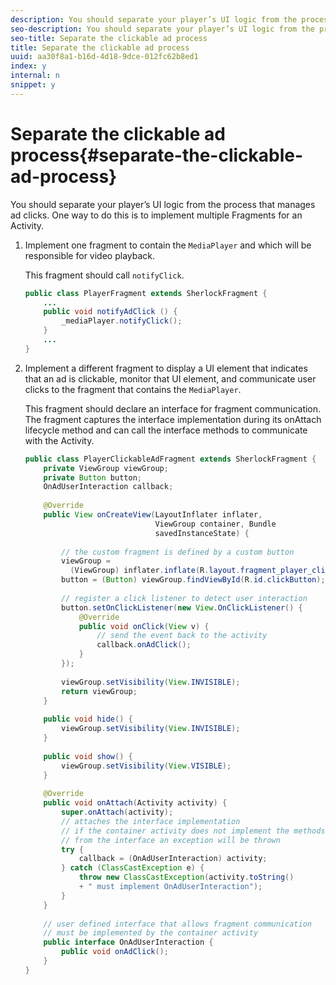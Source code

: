 ```yaml
---
description: You should separate your player’s UI logic from the process that manages ad clicks. One way to do this is to implement multiple Fragments for an Activity.
seo-description: You should separate your player’s UI logic from the process that manages ad clicks. One way to do this is to implement multiple Fragments for an Activity.
seo-title: Separate the clickable ad process
title: Separate the clickable ad process
uuid: aa30f8a1-b16d-4d18-9dce-012fc62b8ed1
index: y
internal: n
snippet: y
---
```


# Separate the clickable ad process{#separate-the-clickable-ad-process}

You should separate your player’s UI logic from the process that manages ad clicks. One way to do this is to implement multiple Fragments for an Activity.

1. Implement one fragment to contain the `MediaPlayer` and which will be responsible for video playback.

   This fragment should call `notifyClick`. 

   ```java
   public class PlayerFragment extends SherlockFragment { 
       ... 
       public void notifyAdClick () { 
           _mediaPlayer.notifyClick(); 
       } 
       ... 
   } 
   
   ```

1. Implement a different fragment to display a UI element that indicates that an ad is clickable, monitor that UI element, and communicate user clicks to the fragment that contains the `MediaPlayer`.

   This fragment should declare an interface for fragment communication. The fragment captures the interface implementation during its onAttach lifecycle method and can call the interface methods to communicate with the Activity.

   ```java
   public class PlayerClickableAdFragment extends SherlockFragment { 
       private ViewGroup viewGroup; 
       private Button button; 
       OnAdUserInteraction callback; 
    
       @Override 
       public View onCreateView(LayoutInflater inflater,  
                                ViewGroup container, Bundle 
                                savedInstanceState) { 
    
           // the custom fragment is defined by a custom button 
           viewGroup =  
             (ViewGroup) inflater.inflate(R.layout.fragment_player_clickable_ad, container, false); 
           button = (Button) viewGroup.findViewById(R.id.clickButton); 
    
           // register a click listener to detect user interaction 
           button.setOnClickListener(new View.OnClickListener() { 
               @Override 
               public void onClick(View v) { 
                   // send the event back to the activity 
                   callback.onAdClick(); 
               } 
           }); 
    
           viewGroup.setVisibility(View.INVISIBLE); 
           return viewGroup; 
       } 
    
       public void hide() { 
           viewGroup.setVisibility(View.INVISIBLE); 
       } 
    
       public void show() { 
           viewGroup.setVisibility(View.VISIBLE);  
       } 
    
       @Override 
       public void onAttach(Activity activity) { 
           super.onAttach(activity); 
           // attaches the interface implementation 
           // if the container activity does not implement the methods  
           // from the interface an exception will be thrown 
           try { 
               callback = (OnAdUserInteraction) activity; 
           } catch (ClassCastException e) { 
               throw new ClassCastException(activity.toString() 
               + " must implement OnAdUserInteraction"); 
           }  
       } 
    
       // user defined interface that allows fragment communication 
       // must be implemented by the container activity 
       public interface OnAdUserInteraction { 
           public void onAdClick(); 
       } 
   } 
   
   ```

